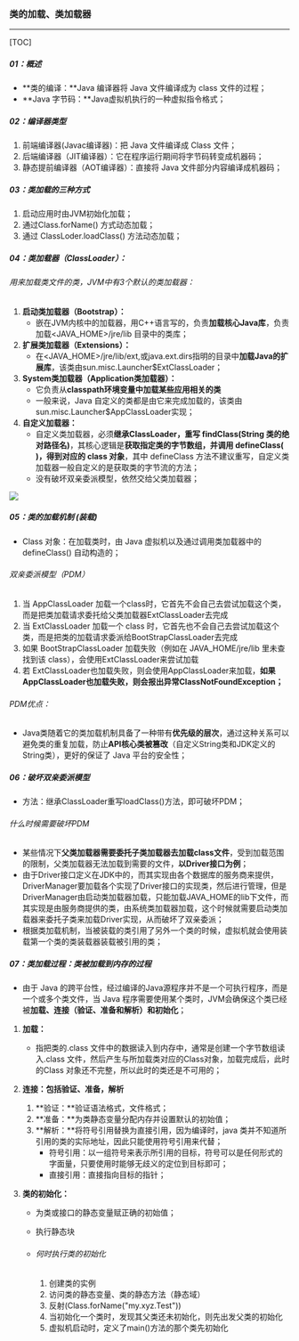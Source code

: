 ### 类的加载、类加载器

------

[TOC]

##### 01：概述

- **类的编译：**Java 编译器将 Java 文件编译成为 class 文件的过程；
- **Java 字节码：**Java虚拟机执行的一种虚拟指令格式；

##### 02：编译器类型

1. 前端编译器(Javac编译器)：把 Java 文件编译成 Class 文件；
2. 后端编译器（JIT编译器）：它在程序运行期间将字节码转变成机器码；
3. 静态提前编译器（AOT编译器）：直接将 Java 文件部分内容编译成机器码；

##### 03：类加载的三种方式

1. 启动应用时由JVM初始化加载；
2. 通过Class.forName() 方式动态加载；
3. 通过 ClassLoder.loadClass() 方法动态加载；

##### 04：类加载器（ClassLoader）：

###### 用来加载类文件的类，JVM中有3个默认的类加载器：

1. **启动类加载器（Bootstrap）：**
   - 嵌在JVM内核中的加载器，用C++语言写的，负责**加载核心Java库**，负责加载<JAVA_HOME>/jre/lib 目录中的类库；
2. **扩展类加载器（Extensions）：**
   - 在<JAVA_HOME>/jre/lib/ext,或java.ext.dirs指明的目录中**加载Java的扩展库**，该类由sun.misc.Launcher$ExtClassLoader；
3. **System类加载器（Application类加载器）：**
   - 它负责从**classpath环境变量中加载某些应用相关的类**
   -  一般来说，Java 自定义的类都是由它来完成加载的，该类由sun.misc.Launcher$AppClassLoader实现；
4. **自定义加载器：**
   - 自定义类加载器，必须**继承ClassLoader，重写 findClass(String 类的绝对路径名)**，其核心逻辑是**获取指定类的字节数组，并调用 defineClass( )，得到对应的 class 对象**，其中 defineClass 方法不建议重写，自定义类加载器一般自定义的是获取类的字节流的方法；
   - 没有破坏双亲委派模型，依然交给父类加载器；

![](https://github.com/likang315/Java-and-Middleware/blob/master/JVM/JVM/%E8%87%AA%E5%AE%9A%E4%B9%89%E7%B1%BB%E5%8A%A0%E8%BD%BD%E5%99%A8.png?raw=true)

##### 05：类的加载机制 (装载)

- Class 对象：在加载类时，由 Java 虚拟机以及通过调用类加载器中的 defineClass() 自动构造的；

###### 双亲委派模型（PDM）

1. 当 AppClassLoader 加载一个class时，它首先不会自己去尝试加载这个类，而是把类加载请求委托给父类加载器ExtClassLoader去完成
2. 当 ExtClassLoader 加载一个 class 时，它首先也不会自己去尝试加载这个类，而是把类的加载请求委派给BootStrapClassLoader去完成 
3. 如果 BootStrapClassLoader 加载失败（例如在 JAVA_HOME​/jre/lib 里未查找到该 class），会使用ExtClassLoader来尝试加载
4. 若 ExtClassLoader也加载失败，则会使用AppClassLoader来加载，**如果AppClassLoader也加载失败，则会报出异常ClassNotFoundException；**

###### PDM优点：

- Java类随着它的类加载机制具备了一种带有**优先级的层次**，通过这种关系可以避免类的重复加载，防止**API核心类被篡改**（自定义String类和JDK定义的String类），更好的保证了 Java 平台的安全性；


##### 06：破坏双亲委派模型

- 方法：继承ClassLoader重写loadClass()方法，即可破坏PDM；

###### 什么时候需要破坏PDM

- 某些情况下**父类加载器需要委托子类加载器去加载class文件**，受到加载范围的限制，父类加载器无法加载到需要的文件，**以Driver接口为例**；
- 由于Driver接口定义在JDK中的，而其实现由各个数据库的服务商来提供，DriverManager要加载各个实现了Driver接口的实现类，然后进行管理，但是DriverManager由启动类加载器加载，只能加载JAVA_HOME的lib下文件，而其实现是由服务商提供的类，由系统类加载器加载，这个时候就需要启动类加载器来委托子类来加载Driver实现，从而破坏了双亲委派；
- 根据类加载机制，当被装载的类引用了另外一个类的时候，虚拟机就会使用装载第一个类的类装载器装载被引用的类；

##### 07：类加载过程：类被加载到内存的过程

- 由于 Java 的跨平台性，经过编译的Java源程序并不是一个可执行程序，而是一个或多个类文件，当 Java 程序需要使用某个类时，JVM会确保这个类已经被**加载、连接（验证、准备和解析）和初始化**；


1. **加载：**

   - 指把类的.class 文件中的数据读入到内存中，通常是创建一个字节数组读入.class 文件，然后产生与所加载类对应的Class对象，加载完成后，此时的Class 对象还不完整，所以此时的类还是不可用的；

2. **连接：包括验证、准备，解析**

   1. **验证：**验证语法格式，文件格式；
   2. **准备：**为类静态变量分配内存并设置默认的初始值；
   3. **解析：**将符号引用替换为直接引用，因为编译时，java 类并不知道所引用的类的实际地址，因此只能使用符号引用来代替；
      - 符号引用：以一组符号来表示所引用的目标，符号可以是任何形式的字面量，只要使用时能够无歧义的定位到目标即可；
      - 直接引用：直接指向目标的指针；

3. **类的初始化：**

   - 为类或接口的静态变量赋正确的初始值；
   - 执行静态块
   - ###### 何时执行类的初始化
   
     1. 创建类的实例
     2. 访问类的静态变量、类的静态方法（静态域）
     3. 反射(Class.forName("my.xyz.Test"))
     4. 当初始化一个类时，发现其父类还未初始化，则先出发父类的初始化
     5. 虚拟机启动时，定义了main()方法的那个类先初始化

